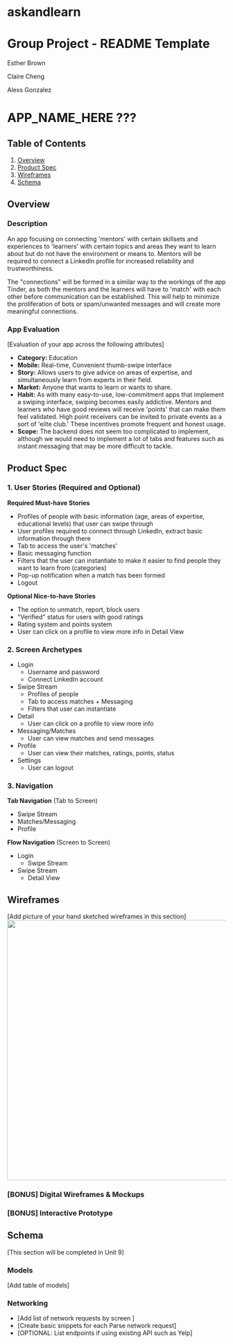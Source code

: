 # askandlearn

Group Project - README Template
===
Esther Brown

Claire Cheng

Alexs Gonzalez

# APP_NAME_HERE ???

## Table of Contents
1. [Overview](#Overview)
1. [Product Spec](#Product-Spec)
1. [Wireframes](#Wireframes)
2. [Schema](#Schema)

## Overview
### Description
An app focusing on connecting 'mentors' with certain skillsets and experiences to 'learners' with certain topics and areas they want to learn about but do not have the environment or means to. Mentors will be required to connect a LinkedIn profile for increased reliability and trustworthiness.

The "connections" will be formed in a similar way to the workings of the app Tinder, as both the mentors and the learners will have to 'match' with each other before communication can be established. This will help to minimize the proliferation of bots or spam/unwanted messages and will create more meaningful connections.

### App Evaluation
[Evaluation of your app across the following attributes]
- **Category:** Education
- **Mobile:** Real-time, Convenient thumb-swipe interface
- **Story:** Allows users to give advice on areas of expertise, and simultaneously learn from experts in their field.
- **Market:** Anyone that wants to learn or wants to share.
- **Habit:** As with many easy-to-use, low-commitment apps that implement a swiping interface, swiping becomes easily addictive. Mentors and learners who have good reviews will receive 'points' that can make them feel validated. High point receivers can be invited to private events as a sort of 'elite club.' These incentives promote frequent and honest usage.
- **Scope:** The backend does not seem too complicated to implement, although we would need to implement a lot of tabs and features such as instant messaging that may be more difficult to tackle. 

## Product Spec

### 1. User Stories (Required and Optional)

**Required Must-have Stories**

* Profiles of people with basic information (age, areas of expertise, educational levels) that user can swipe through
* User profiles required to connect through LinkedIn, extract basic information through there
* Tab to access the user's 'matches'
* Basic messaging function
* Filters that the user can instantiate to make it easier to find people they want to learn from (categories)
* Pop-up notification when a match has been formed
* Logout

**Optional Nice-to-have Stories**

* The option to unmatch, report, block users
* "Verified" status for users with good ratings
* Rating system and points system
* User can click on a profile to view more info in Detail View

### 2. Screen Archetypes

* Login
   * Username and password
   * Connect LinkedIn account
* Swipe Stream
   * Profiles of people
   * Tab to access matches + Messaging
   * Filters that user can instantiate
* Detail
    * User can click on a profile to view more info
* Messaging/Matches
    * User can view matches and send messages
* Profile
    * User can view their matches, ratings, points, status
* Settings
    * User can logout

### 3. Navigation

**Tab Navigation** (Tab to Screen)

* Swipe Stream
* Matches/Messaging
* Profile

**Flow Navigation** (Screen to Screen)

* Login
   * Swipe Stream
* Swipe Stream
   * Detail View
  

## Wireframes
[Add picture of your hand sketched wireframes in this section]
<img src="YOUR_WIREFRAME_IMAGE_URL" width=600>

### [BONUS] Digital Wireframes & Mockups

### [BONUS] Interactive Prototype

## Schema 
[This section will be completed in Unit 9]
### Models
[Add table of models]
### Networking
- [Add list of network requests by screen ]
- [Create basic snippets for each Parse network request]
- [OPTIONAL: List endpoints if using existing API such as Yelp]
